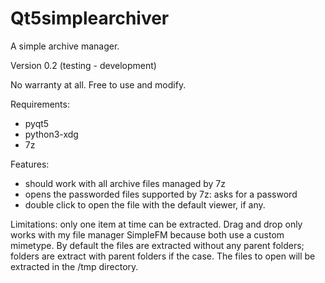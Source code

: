 # Qt5simplearchiver
A simple archive manager.

Version 0.2 (testing - development)

No warranty at all. Free to use and modify.

Requirements:
- pyqt5
- python3-xdg
- 7z

Features:
- should work with all archive files managed by 7z
- opens the passworded files supported by 7z: asks for a password
- double click to open the file with the default viewer, if any.

Limitations: only one item at time can be extracted. Drag and drop only works with my file manager SimpleFM because both use a custom mimetype. By default the files are extracted without any parent folders; folders are extract with parent folders if the case. The files to open will be extracted in the /tmp directory.
